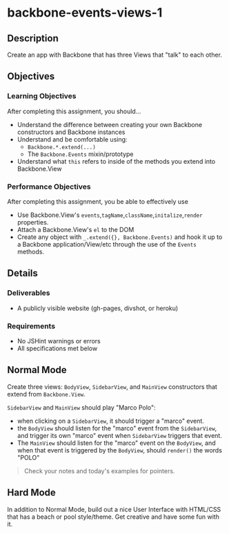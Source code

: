 # backbone-events-views-1

## Description

Create an app with Backbone that has three Views that "talk" to each other.

## Objectives

### Learning Objectives

After completing this assignment, you should…

* Understand the difference between creating your own Backbone constructors and Backbone instances
* Understand and be comfortable using:
    - `Backbone.*.extend(...)`
    - The `Backbone.Events` mixin/prototype
* Understand what `this` refers to inside of the methods you extend into Backbone.View

### Performance Objectives

After completing this assignment, you be able to effectively use

* Use Backbone.View's `events`,`tagName`,`className`,`initalize`,`render` properties.
* Attach a Backbone.View's `el` to the DOM
* Create any object with `_.extend({}, Backbone.Events)` and hook it up to a Backbone application/View/etc through the use of the `Events` methods.

## Details

### Deliverables

* A publicly visible website (gh-pages, divshot, or heroku)

### Requirements

* No JSHint warnings or errors
* All specifications met below

## Normal Mode

Create three views: `BodyView`, `SidebarView`, and `MainView` constructors that extend from `Backbone.View`.

`SidebarView` and `MainView` should play "Marco Polo":

- when clicking on a `SidebarView`, it should trigger a "marco" event.
- the `BodyView` should listen for the "marco" event from the `SidebarView`, and trigger its own "marco" event when `SidebarView` triggers that event.
- The `MainView` should listen for the "marco" event on the `BodyView`, and when that event is triggered by the `BodyView`, should `render()` the words "POLO"

> Check your notes and today's examples for pointers.
            
## Hard Mode

In addition to Normal Mode, build out a nice User Interface with HTML/CSS that has a beach or pool style/theme. Get creative and have some fun with it.

<!-- 
            
## Nightmare Mode
Nightmare Mode description
            


## Notes

Notes go here...

## Additional Resources

* Read []()
 -->
